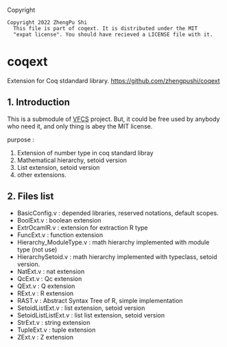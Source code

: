 Copyright
```text
Copyright 2022 ZhengPu Shi
  This file is part of coqext. It is distributed under the MIT
  "expat license". You should have recieved a LICENSE file with it.
```

# coqext
Extension for Coq stdandard library.
https://github.com/zhengpushi/coqext


## 1. Introduction
This is a submodule of [VFCS](https://github.com/zhengpushi/VFCS) project.
But, it could be free used by anybody who need it, and only thing is abey the MIT license.

purpose   : 
1. Extension of number type in coq standard libray
2. Mathematical hierarchy, setoid version
3. List extension, setoid version
4. other extensions.

## 2. Files list
* BasicConfig.v : depended libraries, reserved notations, default scopes.
* BoolExt.v : boolean extension
* ExtrOcamlR.v : extension for extraction R type
* FuncExt.v : function extension
* Hierarchy_ModuleType.v : math hierarchy implemented with module type (not use)
* HierarchySetoid.v : math hierarchy implemented with typeclass, setoid version.
* NatExt.v : nat extension
* QcExt.v : Qc extension
* QExt.v : Q extension
* RExt.v : R extension
* RAST.v : Abstract Syntax Tree of R, simple implementation
* SetoidListExt.v : list extension, setoid version
* SetoidListListExt.v : list list extension, setoid version
* StrExt.v : string extension
* TupleExt.v : tuple extension
* ZExt.v : Z extension

